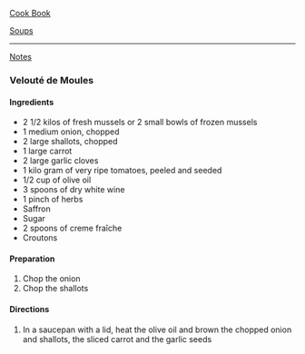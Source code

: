 [Cook Book](https://github.com/vmsmith/CookBook/blob/master/README.md)  

[Soups](https://github.com/vmsmith/CookBook/blob/master/soups.md)  

-----  

[Notes](https://github.com/vmsmith/CookBook/blob/master/notes.md)  

### Velouté de Moules  

#### Ingredients  

* 2 1/2 kilos of fresh mussels or 2 small bowls of frozen mussels
* 1 medium onion, chopped  
* 2 large shallots, chopped    
* 1 large carrot  
* 2 large garlic cloves  
* 1 kilo gram of very ripe tomatoes, peeled and seeded  
* 1/2 cup of olive oil  
* 3 spoons of dry white wine  
* 1 pinch of herbs  
* Saffron  
* Sugar  
* 2 spoons of creme fraîche  
* Croutons  

#### Preparation  

1. Chop the onion  
2. Chop the shallots  


#### Directions  

1. In a saucepan with a lid, heat the olive oil and brown the chopped onion and shallots, the sliced carrot and the garlic seeds 
